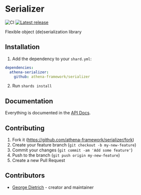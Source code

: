 # Serializer

![CI](https://github.com/athena-framework/serializer/workflows/CI/badge.svg)
[![Latest release](https://img.shields.io/github/release/athena-framework/serializer.svg)](https://github.com/athena-framework/serializer/releases)

Flexible object (de)serialization library

## Installation

1. Add the dependency to your `shard.yml`:

```yaml
dependencies:
  athena-serializer:
    github: athena-framework/serializer
```

2. Run `shards install`

## Documentation

Everything is documented in the [API Docs](https://athena-framework.github.io/serializer/Athena/Serializer.html).

## Contributing

1. Fork it (https://github.com/athena-framework/serializer/fork)
2. Create your feature branch (`git checkout -b my-new-feature`)
3. Commit your changes (`git commit -am 'Add some feature'`)
4. Push to the branch (`git push origin my-new-feature`)
5. Create a new Pull Request

## Contributors

- [George Dietrich](https://github.com/blacksmoke16) - creator and maintainer
